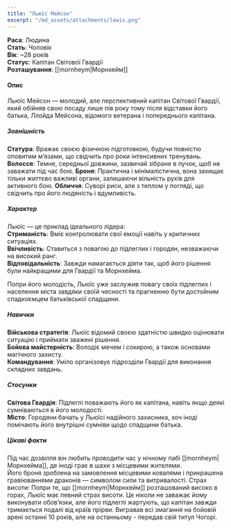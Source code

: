 ```yaml
---
title: "Льюїс Мейсон"
excerpt: "/md_assets/attachments/lewis.png"
---
```


**Раса**: Людина  
**Стать**: Чоловік  
**Вік**: ~28 років  
**Статус**: Капітан Світової Гвардії  
**Розташування**: [[mornheym|Морнхейм]]  

#### Опис

Льюїс Мейсон — молодий, але перспективний капітан Світової Гвардії, який обійняв свою посаду лише пів року тому після відставки його батька, Ллойда Мейсона, відомого ветерана і попереднього капітана.

##### Зовнішність  
**Статура**: Вражає своєю фізичною підготовкою, будучи повністю оповитим м’язами, що свідчить про роки інтенсивних тренувань.
**Волосся**: Темне, середньої довжини, зазвичай зібране в пучок, щоб не заважати під час бою.
**Броня**: Практична і мінімалістична, вона захищає тільки життєво важливі органи, залишаючи вільність рухів для активного бою.
**Обличчя**: Суворі риси, але з теплом у погляді, що свідчить про його людяність і вдумливість.

##### Характер

Льюїс — це приклад ідеального лідера:  
**Стриманість**: Вміє контролювати свої емоції навіть у критичних ситуаціях.  
**Ввічливість**: Ставиться з повагою до підлеглих і городян, незважаючи на високий ранг.  
**Відповідальність**: Завжди намагається діяти так, щоб його рішення були найкращими для Гвардії та Морнхейма.  

Попри його молодість, Льюїс уже заслужив повагу своїх підлеглих і населення міста завдяки своїй чесності та прагненню бути достойним спадкоємцем батьківської спадщини.

##### Навички

**Військова стратегія**: Льюїс відомий своєю здатністю швидко оцінювати ситуацію і приймати зважені рішення.  
**Бойова майстерність**: Володіє мечем і сокирою, а також основами магічного захисту.  
**Командування**: Уміло організовує підрозділи Гвардії для виконання складних завдань.  

##### Стосунки

**Світова Гвардія**: Підлеглі поважають його як капітана, навіть якщо деякі сумніваються в його молодості.  
**Місто**: Городяни бачать у Льюїсі надійного захисника, хоч іноді помічають його внутрішні сумніви щодо спадщини батька.  

##### Цікаві факти

Під час дозвілля він любить проводити час у нічному пабі [[mornheym|Морнхейма]], де іноді грає в шахи з місцевими жителями.  
Його броня зроблена на замовлення місцевими ковалями і прикрашена гравіюваннями драконів — символом сили та витривалості.
Страх висоти: Попри те, що [[mornheym|Морнхейм]] розташований високо в горах, Льюїс має певний страх висоти. Це ніколи не заважає йому виконувати обов’язки, але його підлеглі жартують, що капітан завжди тримається подалі від країв прірви.
Вигравав всі змагання на бойовій арені останні 10 років, але на останньому - передав свій титул Чогорі.
